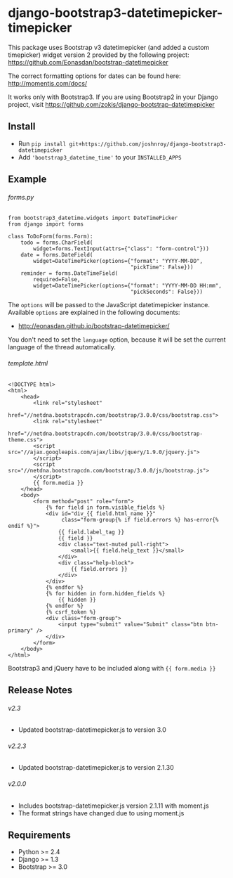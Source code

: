 django-bootstrap3-datetimepicker-timepicker
================================

This package uses Bootstrap v3 datetimepicker (and added a custom timepicker) widget version 2 provided by the following project:
 https://github.com/Eonasdan/bootstrap-datetimepicker

The correct formatting options for dates can be found here:
 http://momentjs.com/docs/

It works only with Bootstrap3. If you are using Bootstrap2 in your Django project, 
visit https://github.com/zokis/django-bootstrap-datetimepicker


Install
-------------------------------

* Run `pip install git+https://github.com/joshnroy/django-bootstrap3-datetimepicker`
* Add `'bootstrap3_datetime_time'` to your `INSTALLED_APPS`


Example
--------------------------------

###### forms.py
	from bootstrap3_datetime.widgets import DateTimePicker
	from django import forms
	
    class ToDoForm(forms.Form):
        todo = forms.CharField(
            widget=forms.TextInput(attrs={"class": "form-control"}))
        date = forms.DateField(
            widget=DateTimePicker(options={"format": "YYYY-MM-DD",
                                           "pickTime": False}))
        reminder = forms.DateTimeField(
            required=False,
            widget=DateTimePicker(options={"format": "YYYY-MM-DD HH:mm",
                                           "pickSeconds": False}))

The `options` will be passed to the JavaScript datetimepicker instance. 
Available `options` are explained in the following documents:

* http://eonasdan.github.io/bootstrap-datetimepicker/

You don't need to set the `language` option, 
because it will be set the current language of the thread automatically.

###### template.html
	<!DOCTYPE html>
	<html>
	    <head>
	        <link rel="stylesheet" 
	              href="//netdna.bootstrapcdn.com/bootstrap/3.0.0/css/bootstrap.css">
	        <link rel="stylesheet" 
	              href="//netdna.bootstrapcdn.com/bootstrap/3.0.0/css/bootstrap-theme.css">
	        <script src="//ajax.googleapis.com/ajax/libs/jquery/1.9.0/jquery.js">
	        </script>
	        <script src="//netdna.bootstrapcdn.com/bootstrap/3.0.0/js/bootstrap.js">
	        </script>
	        {{ form.media }}
	    </head>
	    <body>
	        <form method="post" role="form">
	            {% for field in form.visible_fields %}
	            <div id="div_{{ field.html_name }}" 
	                 class="form-group{% if field.errors %} has-error{% endif %}">
	                {{ field.label_tag }}
	                {{ field }}
	                <div class="text-muted pull-right">
	                    <small>{{ field.help_text }}</small>
	                </div>
	                <div class="help-block">
	                    {{ field.errors }}
	                </div>
	            </div>
	            {% endfor %}
	            {% for hidden in form.hidden_fields %}
	                {{ hidden }}
	            {% endfor %}
	            {% csrf_token %}
	            <div class="form-group">
	                <input type="submit" value="Submit" class="btn btn-primary" />
	            </div>
	        </form>
	    </body>
	</html>

Bootstrap3 and jQuery have to be included along with `{{ form.media }}`


Release Notes
-------------------------------

###### v2.3

* Updated bootstrap-datetimepicker.js to version 3.0


###### v2.2.3

* Updated bootstrap-datetimepicker.js to version 2.1.30


###### v2.0.0

* Includes bootstrap-datetimepicker.js version 2.1.11 with moment.js
* The format strings have changed due to using moment.js 


Requirements
-------------------------------

* Python >= 2.4
* Django >= 1.3
* Bootstrap >= 3.0


